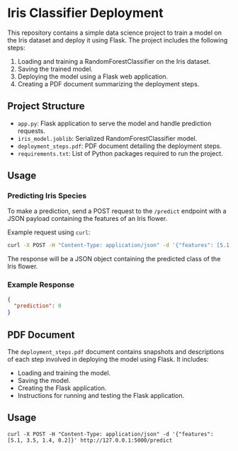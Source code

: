 # Iris Classifier Deployment

This repository contains a simple data science project to train a model on the Iris dataset and deploy it using Flask. The project includes the following steps:

1. Loading and training a RandomForestClassifier on the Iris dataset.
2. Saving the trained model.
3. Deploying the model using a Flask web application.
4. Creating a PDF document summarizing the deployment steps.

## Project Structure

- `app.py`: Flask application to serve the model and handle prediction requests.
- `iris_model.joblib`: Serialized RandomForestClassifier model.
- `deployment_steps.pdf`: PDF document detailing the deployment steps.
- `requirements.txt`: List of Python packages required to run the project.

## Usage

### Predicting Iris Species

To make a prediction, send a POST request to the `/predict` endpoint with a JSON payload containing the features of an Iris flower. 

Example request using `curl`:

```sh
curl -X POST -H "Content-Type: application/json" -d '{"features": [5.1, 3.5, 1.4, 0.2]}' http://127.0.0.1:5000/predict
```

The response will be a JSON object containing the predicted class of the Iris flower.

### Example Response

```json
{
  "prediction": 0
}
```

## PDF Document

The `deployment_steps.pdf` document contains snapshots and descriptions of each step involved in deploying the model using Flask. It includes:

- Loading and training the model.
- Saving the model.
- Creating the Flask application.
- Instructions for running and testing the Flask application.

## Usage

`curl -X POST -H "Content-Type: application/json" -d '{"features": [5.1, 3.5, 1.4, 0.2]}' http://127.0.0.1:5000/predict`

